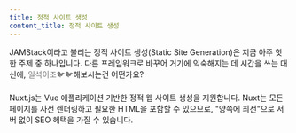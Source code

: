 ```yaml
---
title: 정적 사이트 생성
content_title: 정적 사이트 생성
---              
```

JAMStack이라고 불리는 정적 사이트 생성(Static Site Generation)은 지금 아주 핫한 주제 중 하나입니다. 다른 프레임워크로 바꾸어 거기에 익숙해지는 데 시간을 쓰는 대신에, <span style="color: #777">일석이조🐦🐦</span>해보시는건 어떤가요?<br><br>
Nuxt.js는 Vue 애플리케이션 기반한 정적 웹 사이트 생성을 지원합니다. Nuxt는 모든 페이지를 사전 렌더링하고 필요한 HTML을 포함할 수 있으므로, "양쪽에 최선"으로 서버 없이 SEO 혜택을 가질 수 있습니다.